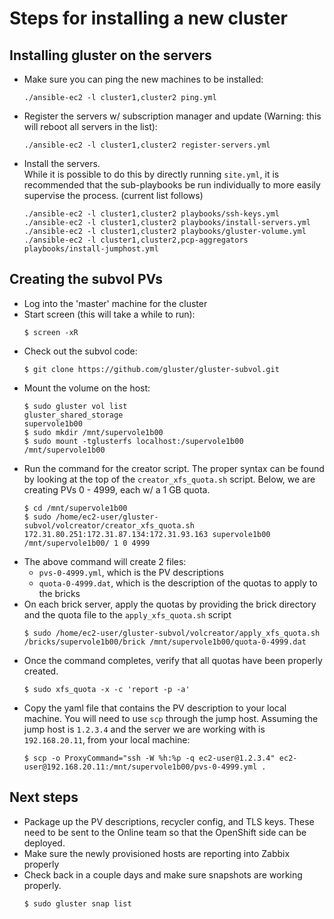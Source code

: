 # Steps for installing a new cluster

## Installing gluster on the servers
- Make sure you can ping the new machines to be installed:
  ```shell
  ./ansible-ec2 -l cluster1,cluster2 ping.yml
  ```
- Register the servers w/ subscription manager and update (Warning: this will
  reboot all servers in the list):
  ```shell
  ./ansible-ec2 -l cluster1,cluster2 register-servers.yml
  ```
- Install the servers.  
  While it is possible to do this by directly running `site.yml`, it is
  recommended that the sub-playbooks be run individually to more easily
  supervise the process. (current list follows)
  ```shell
  ./ansible-ec2 -l cluster1,cluster2 playbooks/ssh-keys.yml
  ./ansible-ec2 -l cluster1,cluster2 playbooks/install-servers.yml
  ./ansible-ec2 -l cluster1,cluster2 playbooks/gluster-volume.yml
  ./ansible-ec2 -l cluster1,cluster2,pcp-aggregators playbooks/install-jumphost.yml
  ```

## Creating the subvol PVs
- Log into the 'master' machine for the cluster
- Start screen (this will take a while to run):
  ```shell
  $ screen -xR
  ```
- Check out the subvol code:
  ```shell
  $ git clone https://github.com/gluster/gluster-subvol.git
  ```
- Mount the volume on the host:
  ```shell
  $ sudo gluster vol list
  gluster_shared_storage
  supervole1b00
  $ sudo mkdir /mnt/supervole1b00
  $ sudo mount -tglusterfs localhost:/supervole1b00 /mnt/supervole1b00
  ```
- Run the command for the creator script. The proper syntax can be found by
  looking at the top of the `creator_xfs_quota.sh` script. Below, we are
  creating PVs 0 - 4999, each w/ a 1 GB quota.
  ```shell
  $ cd /mnt/supervole1b00
  $ sudo /home/ec2-user/gluster-subvol/volcreator/creator_xfs_quota.sh 172.31.80.251:172.31.87.134:172.31.93.163 supervole1b00 /mnt/supervole1b00/ 1 0 4999
  ```
- The above command will create 2 files:
  - `pvs-0-4999.yml`, which is the PV descriptions
  - `quota-0-4999.dat`, which is the description of the quotas to apply to the
    bricks
- On each brick server, apply the quotas by providing the brick directory and
  the quota file to the `apply_xfs_quota.sh` script
  ```shell
  $ sudo /home/ec2-user/gluster-subvol/volcreator/apply_xfs_quota.sh /bricks/supervole1b00/brick /mnt/supervole1b00/quota-0-4999.dat
  ```
- Once the command completes, verify that all quotas have been properly
  created.
  ```shell
  $ sudo xfs_quota -x -c 'report -p -a'
  ```
- Copy the yaml file that contains the PV description to your local machine.
  You will need to use `scp` through the jump host. Assuming the jump host is
  `1.2.3.4` and the server we are working with is `192.168.20.11`, from your
  local machine:
  ```shell
  $ scp -o ProxyCommand="ssh -W %h:%p -q ec2-user@1.2.3.4" ec2-user@192.168.20.11:/mnt/supervole1b00/pvs-0-4999.yml .
  ```

## Next steps
- Package up the PV descriptions, recycler config, and TLS keys. These need
  to be sent to the Online team so that the OpenShift side can be deployed.
- Make sure the newly provisioned hosts are reporting into Zabbix properly
- Check back in a couple days and make sure snapshots are working properly.
  ```shell
  $ sudo gluster snap list
  ```
